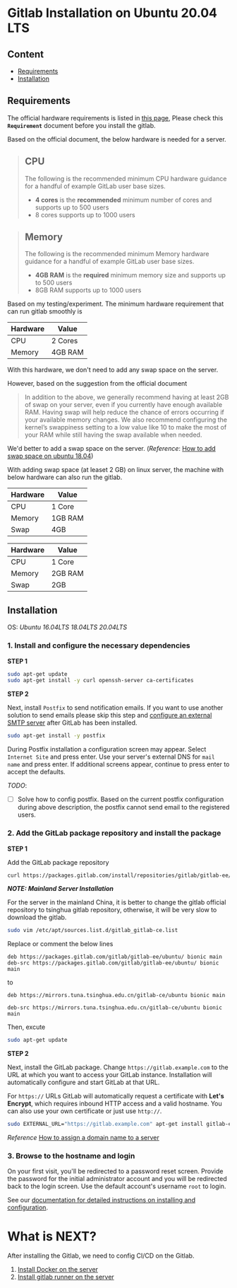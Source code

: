 
# Gitlab Installation on Ubuntu 20.04 LTS
## Content

* [Requirements](#Requirements)
* [Installation](#Installation)

## Requirements

The official hardware requirements is listed in [this page](https://docs.gitlab.com/ee/install/requirements.html), Please check this **`Requirement`** document before you install the gitlab.

Based on the official document, the below hardware is needed for a server.

> ## CPU
> The following is the recommended minimum CPU hardware guidance for a handful of example GitLab user base sizes.
> * **4 cores** is the **recommended** minimum number of cores and supports up to 500 users
> * 8 cores supports up to 1000 users

> ## Memory
> The following is the recommended minimum Memory hardware guidance for a handful of example GitLab user base sizes.
> * **4GB RAM** is the **required** minimum memory size and supports up to 500 users
> * 8GB RAM supports up to 1000 users

Based on my testing/experiment. The minimum hardware requirement that can run gitlab smoothly is

Hardware | Value
---- | ----
CPU  | 2 Cores
Memory | 4GB RAM

With this hardware, we don't need to add any swap space on the server.

However, based on the suggestion from the official document

> In addition to the above, we generally recommend having at least 2GB of swap on your server, even if you currently have enough available RAM. Having swap will help reduce the chance of errors occurring if your available memory changes. We also recommend configuring the kernel’s swappiness setting to a low value like 10 to make the most of your RAM while still having the swap available when needed.

We'd better to add a swap space on the server. (*Reference*: [How to add swap space on ubuntu 18.04](https://linuxize.com/post/how-to-add-swap-space-on-ubuntu-18-04/))


With adding swap space (at leaset 2 GB) on linux server, the machine with below hardware can also run the gitlab.

Hardware | Value
---- | ----
CPU  | 1 Core
Memory | 1GB RAM
Swap | 4GB

Hardware | Value
---- | ----
CPU  | 1 Core
Memory | 2GB RAM
Swap | 2GB

## Installation

OS: *Ubuntu 16.04LTS 18.04LTS 20.04LTS*

### 1. Install and configure the necessary dependencies

**STEP 1**

```bash
sudo apt-get update
sudo apt-get install -y curl openssh-server ca-certificates
```

**STEP 2**

Next, install `Postfix` to send notification emails. If you want to use another solution to send emails please skip this step and [configure an external SMTP server](https://docs.gitlab.com/omnibus/settings/smtp.html) after GitLab has been installed.

```bash
sudo apt-get install -y postfix
```

During Postfix installation a configuration screen may appear. Select `Internet Site` and press enter. Use your server's external DNS for `mail name` and press enter. If additional screens appear, continue to press enter to accept the defaults.

*TODO*:
- [ ] Solve how to config postfix. Based on the current postfix configuration during above description, the postfix cannot send email to the registered users.

### 2. Add the GitLab package repository and install the package

**STEP 1**

Add the GitLab package repository

```bash
curl https://packages.gitlab.com/install/repositories/gitlab/gitlab-ee/script.deb.sh | sudo bash
```

*__NOTE: Mainland Server Installation__* 

For the server in the mainland China, it is better to change the gitlab official repository to  tsinghua gitlab repository, otherwise, it will be very slow to download the gitlab. 

```bash
sudo vim /etc/apt/sources.list.d/gitlab_gitlab-ce.list
```
Replace or comment the below lines

```
deb https://packages.gitlab.com/gitlab/gitlab-ee/ubuntu/ bionic main
deb-src https://packages.gitlab.com/gitlab/gitlab-ee/ubuntu/ bionic main
```

to

```
deb https://mirrors.tuna.tsinghua.edu.cn/gitlab-ce/ubuntu bionic main

deb-src https://mirrors.tuna.tsinghua.edu.cn/gitlab-ce/ubuntu bionic main
```

Then, excute

```bash
sudo apt-get update
```

**STEP 2**

Next, install the GitLab package. Change `https://gitlab.example.com` to the URL at which you want to access your GitLab instance. Installation will automatically configure and start GitLab at that URL.

For `https://` URLs GitLab will automatically request a certificate with **Let's Encrypt**, which requires inbound HTTP access and a valid hostname. You can also use your own certificate or just use `http://`.

```bash
sudo EXTERNAL_URL="https://gitlab.example.com" apt-get install gitlab-ee
```

*Reference* [How to assign a domain name to a server]()

### 3. Browse to the hostname and login 

On your first visit, you'll be redirected to a password reset screen. Provide the password for the initial administrator account and you will be redirected back to the login screen. Use the default account's username `root` to login.

See our [documentation for detailed instructions on installing and configuration](https://docs.gitlab.com/omnibus/README.html#installation-and-configuration-using-omnibus-package).

# What is NEXT?

After installing the Gitlab, we need to config CI/CD on the Gitlab.

1. [Install Docker on the server](https://github.com/LeoTianJob/TechWiki/wiki/Docker-Installation)
2. [Install gitlab runner on the server](https://github.com/LeoTianJob/TechWiki/wiki/Gitlab-Runner)
